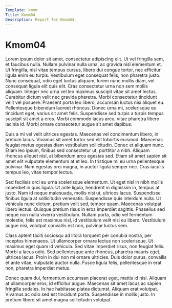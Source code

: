 ```yaml
---
Template: kmom
Title: Kmom04
Description: Report for Kmom04.
---
```


Kmom04
==========================

Lorem ipsum dolor sit amet, consectetur adipiscing elit. Ut vel fringilla sem, et faucibus nulla. Nullam pulvinar nulla urna, ac gravida nisl elementum et. Ut fringilla, nisl vitae tempus cursus, libero dui congue tortor, nec efficitur ligula enim eu turpis. Vestibulum eget consequat felis, non pharetra justo. Nunc consequat, odio eget luctus aliquam, lorem nunc mollis diam, vel consequat ligula elit quis elit. Cras consectetur urna non sem mollis aliquam. Integer nec urna vel leo maximus suscipit vitae sit amet lectus. Curabitur dictum velit nec gravida pharetra. Morbi consectetur tincidunt velit vel posuere. Praesent porta leo libero, accumsan luctus nisi aliquet eu. Pellentesque bibendum laoreet rhoncus. Donec urna mi, scelerisque eu tincidunt eget, varius sit amet felis. Suspendisse sed turpis a turpis tempus suscipit sit amet a eros. Morbi commodo lacus arcu, vitae pharetra libero lacinia id. Morbi ornare consectetur augue sit amet dapibus.

Duis a mi vel velit ultrices egestas. Maecenas vel condimentum libero, in pretium lacus. Vivamus sit amet tortor sed elit lobortis euismod. Maecenas feugiat metus egestas diam vestibulum sollicitudin. Donec et aliquam nunc. Etiam leo ipsum, finibus sed consectetur ut, porttitor a nibh. Aliquam rhoncus aliquet nisi, at bibendum arcu egestas sed. Etiam sit amet sapien sit amet elit vulputate elementum at et leo. In tristique mi eu urna pellentesque pulvinar. Nam egestas orci magna, in auctor ligula semper nec. Cras iaculis tempus leo, vitae tempor lectus.

Sed facilisis orci eu urna scelerisque elementum. Ut eget nisl in nibh mollis imperdiet in quis ligula. Ut ante ligula, hendrerit in dignissim in, tempus at justo. Nam id neque malesuada, mollis nisi ut, ultrices lacus. Suspendisse finibus ligula at sollicitudin venenatis. Suspendisse quis interdum nulla. Ut vehicula nunc dictum, pretium velit sed, tempor quam. Maecenas volutpat libero lectus. Quisque pretium risus in eros imperdiet sagittis. Phasellus sed neque non nulla viverra vestibulum. Nullam porta, odio vel fermentum molestie, felis est maximus nisl, id vestibulum velit nisi eu libero. Vestibulum augue nisi, volutpat convallis est non, pulvinar luctus sem.

Class aptent taciti sociosqu ad litora torquent per conubia nostra, per inceptos himenaeos. Ut ullamcorper ornare lectus non scelerisque. Ut maximus eget quam id vehicula. Sed vitae imperdiet risus, non feugiat felis. Morbi a lacus odio. Sed pellentesque ante rhoncus, pharetra mauris eget, ultrices lacus. Proin in dui non mi ornare ultricies. Duis dolor purus, convallis et ante vitae, vulputate auctor nulla. Fusce ligula felis, pellentesque in erat non, pharetra imperdiet metus.

Donec quam dui, fermentum accumsan placerat eget, mattis id nisi. Aliquam at ullamcorper eros, id efficitur augue. Maecenas sit amet lacus ac sapien fringilla sodales. In hac habitasse platea dictumst. Aliquam erat volutpat. Vivamus ac odio sed est tincidunt porta. Suspendisse in mollis justo. In pretium libero sit amet magna sollicitudin volutpat.
